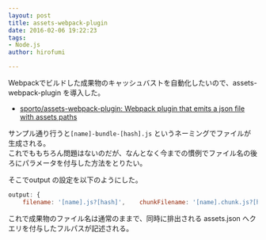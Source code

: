 ```yaml
---
layout: post
title: assets-webpack-plugin
date: 2016-02-06 19:22:23
tags:
- Node.js
author: hirofumi

---
```

Webpackでビルドした成果物のキャッシュバストを自動化したいので、assets-webpack-plugin を導入した。

-   [sporto/assets-webpack-plugin: Webpack plugin that emits a json file with assets paths](https://github.com/sporto/assets-webpack-plugin)

サンプル通り行うと`[name]-bundle-[hash].js` というネーミングでファイルが生成される。  
これでももちろん問題はないのだが、なんとなく今までの慣例でファイル名の後ろにパラメータを付与した方法をとりたい。

そこでoutput の設定を以下のようにした。

```js
output: {
    filename: '[name].js?[hash]',    chunkFilename: '[name].chunk.js?[hash]'},
```

これで成果物のファイル名は通常のままで、同時に排出される assets.json へクエリを付与したフルパスが記述される。